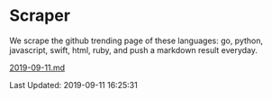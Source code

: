 # Scraper

We scrape the github trending page of these languages: go, python, javascript, swift, html, ruby, and push a markdown result everyday.

[2019-09-11.md](https://github.com/henson/Scraper/blob/master/2019-09-11.md)

Last Updated: 2019-09-11 16:25:31